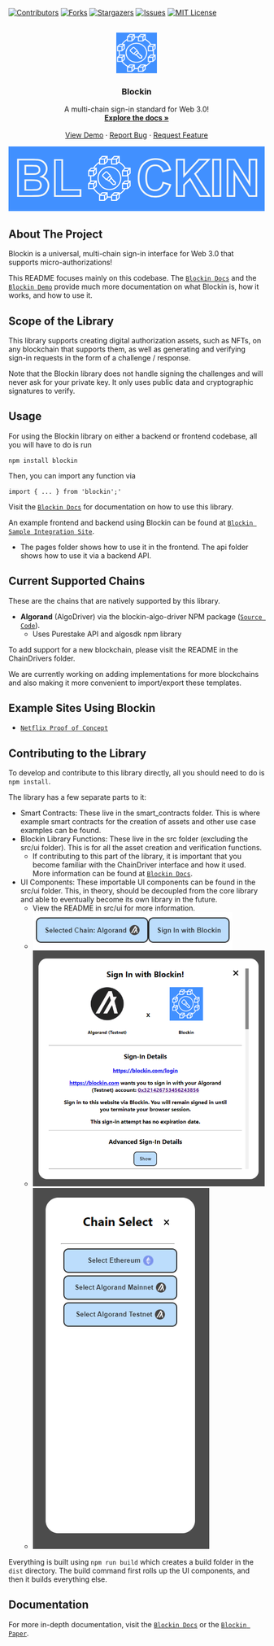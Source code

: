 <div id="top"></div>
<!--
*** Thanks for checking out the Best-README-Template. If you have a suggestion
*** that would make this better, please fork the repo and create a pull request
*** or simply open an issue with the tag "enhancement".
*** Don't forget to give the project a star!
*** Thanks again! Now go create something AMAZING! :D
-->



<!-- PROJECT SHIELDS -->
<!--
*** I'm using markdown "reference style" links for readability.
*** Reference links are enclosed in brackets [ ] instead of parentheses ( ).
*** See the bottom of this document for the declaration of the reference variables
*** for contributors-url, forks-url, etc. This is an optional, concise syntax you may use.
*** https://www.markdownguide.org/basic-syntax/#reference-style-links
-->
[![Contributors][contributors-shield]][contributors-url]
[![Forks][forks-shield]][forks-url]
[![Stargazers][stars-shield]][stars-url]
[![Issues][issues-shield]][issues-url]
[![MIT License][license-shield]][license-url]



<!-- PROJECT LOGO -->
<br />
<div align="center">
  <a href="https://trevormil.gitbook.io/blockin/">
    <img src="images/blockinlogo.PNG" alt="Logo" width="80" height="80">
  </a>

  <h3 align="center">Blockin</h3>

  <p align="center">
    A multi-chain sign-in standard for Web 3.0!
    <br />
    <a href="https://trevormil.gitbook.io/blockin/"><strong>Explore the docs »</strong></a>
    <br />
    <br />
    <a href="https://blockin.vercel.app/">View Demo</a>
    ·
    <a href="https://github.com/matt-davison/blockin/issues">Report Bug</a>
    ·
    <a href="https://github.com/matt-davison/blockin/issues">Request Feature</a>
  </p>
</div>

<img src="images/blockinbanner.PNG" />

<!-- ABOUT THE PROJECT -->
## About The Project

Blockin is a universal, multi-chain sign-in interface for Web 3.0 that supports micro-authorizations! 

This README focuses mainly on this codebase. The [`Blockin Docs`](https://blockin.gitbook.io/blockin/) and the [`Blockin Demo`](https://blockin.vercel.app/) provide much more documentation on what Blockin is, how it works, and how to use it.

## Scope of the Library
This library supports creating digital authorization assets, such as NFTs, on any blockchain that supports them, as well as generating and verifying sign-in requests in the form of a challenge / response. 

Note that the Blockin library does not handle signing the challenges and will never ask for your private key. It only uses public data and cryptographic signatures to verify.

<!-- USAGE EXAMPLES -->
## Usage

For using the Blockin library on either a backend or frontend codebase, all you will have to do is run 
```
npm install blockin
```

Then, you can import any function via 
```TSX
import { ... } from 'blockin';'
```
Visit the [`Blockin Docs`](https://blockin.gitbook.io/blockin/) for documentation on how to use this library.

An example frontend and backend using Blockin can be found at [`Blockin Sample Integration Site`](https://github.com/Blockin-Labs/Blockin-Sample-Integration). 
* The pages folder shows how to use it in the frontend. The api folder shows how to use it via a backend API.

## Current Supported Chains
These are the chains that are natively supported by this library.
* **Algorand** (AlgoDriver) via the blockin-algo-driver NPM package ([`Source Code`](https://github.com/Blockin-Labs/blockin-algo-driver)).
  * Uses Purestake API and algosdk npm library

To add support for a new blockchain, please visit the README in the ChainDrivers folder.

We are currently working on adding implementations for more blockchains and also making it more convenient to import/export these templates.

## Example Sites Using Blockin
* [`Netflix Proof of Concept`](https://github.com/Blockin-Labs/Blockin-Sample-Integration)

## Contributing to the Library
To develop and contribute to this library directly, all you should need to do is ```npm install```. 

The library has a few separate parts to it:
* Smart Contracts: These live in the smart_contracts folder. This is where example smart contracts for the creation of assets and other use case examples can be found.
* Blockin Library Functions: These live in the src folder (excluding the src/ui folder). This is for all the asset creation and verification functions.
  * If contributing to this part of the library, it is important that you become familiar with the ChainDriver interface and how it used. More information can be found at [`Blockin Docs`](https://blockin.gitbook.io/blockin/).
* UI Components: These importable UI components can be found in the src/ui folder. This, in theory, should be decoupled from the core library and able to eventually become its own library in the future.
  * View the README in src/ui for more information.
  * <img src="images/signin-chainselect-together.PNG" />
  * <img src="images/signin-popup.PNG" />
  * <img src="images/chainselect-popup.PNG" />


Everything is built using ```npm run build``` which creates a build folder in the ```dist``` directory. The build command first rolls up the UI components, and then it builds everything else.


## Documentation
For more in-depth documentation, visit the [`Blockin Docs`](https://blockin.gitbook.io/blockin/) or the [`Blockin Paper`](https://github.com/kking935/Blockin-Demo).


<!-- MARKDOWN LINKS & IMAGES -->
<!-- https://www.markdownguide.org/basic-syntax/#reference-style-links -->
[contributors-shield]: https://img.shields.io/github/contributors/matt-davison/blockin.svg?style=for-the-badge
[contributors-url]: https://github.com/matt-davison/blockin/graphs/contributors
[forks-shield]: https://img.shields.io/github/forks/matt-davison/blockin.svg?style=for-the-badge
[forks-url]: https://github.com/othneildrew/Best-README-Template/network/members
[stars-shield]: https://img.shields.io/github/stars/matt-davison/blockin.svg?style=for-the-badge
[stars-url]: https://github.com/othneildrew/Best-README-Template/stargazers
[issues-shield]: https://img.shields.io/github/issues/matt-davison/blockin.svg?style=for-the-badge
[issues-url]: https://github.com/othneildrew/Best-README-Template/issues
[license-shield]: https://img.shields.io/github/license/matt-davison/blockin.svg?style=for-the-badge
[license-url]: https://github.com/othneildrew/Best-README-Template/blob/master/LICENSE.txt
[product-screenshot]: images/screenshot.png
